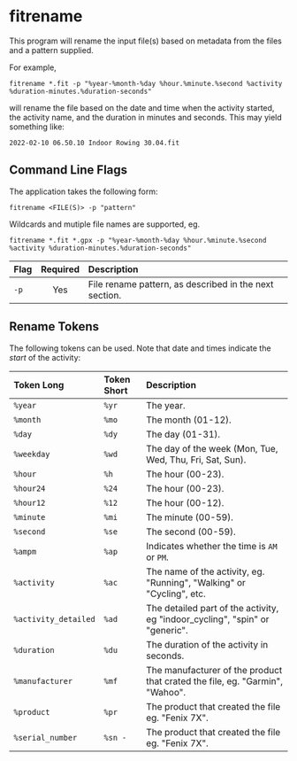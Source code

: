 # fitrename

This program will rename the input file(s) based on metadata from the files and a pattern supplied.

For example,

`fitrename *.fit -p "%year-%month-%day %hour.%minute.%second %activity %duration-minutes.%duration-seconds"`

will rename the file based on the date and time when the activity started, the activity name, and the duration in minutes and seconds. This may yield something like:

`2022-02-10 06.50.10 Indoor Rowing 30.04.fit`

## Command Line Flags

The application takes the following form:

`fitrename <FILE(S)> -p "pattern"`

Wildcards and mutiple file names are supported, eg.

`fitrename *.fit *.gpx -p "%year-%month-%day %hour.%minute.%second %activity %duration-minutes.%duration-seconds"`

|Flag|Required|Description|
|:---|:------:|:----------|
`-p`|Yes|File rename pattern, as described in the next section.

## Rename Tokens

The following tokens can be used. Note that date and times indicate the *start* of the activity:

|Token Long|Token Short|Description|
|:----|:----|:----------|
`%year`|`%yr`|The year.
`%month`|`%mo`|The month (01-12).
`%day`|`%dy`|The day (01-31).
`%weekday`|`%wd`|The day of the week (Mon, Tue, Wed, Thu, Fri, Sat, Sun).
`%hour`|`%h`|The hour (00-23).
`%hour24`|`%24`|The hour (00-23).
`%hour12`|`%12`|The hour (00-12).
`%minute`|`%mi`|The minute (00-59).
`%second`|`%se`|The second (00-59).
`%ampm`|`%ap`|Indicates whether the time is `AM` or `PM`.
`%activity`|`%ac`|The name of the activity, eg. "Running", "Walking" or "Cycling", etc.
`%activity_detailed`|`%ad`|The detailed part of the activity, eg "indoor_cycling", "spin" or "generic".
`%duration`|`%du`|The duration of the activity in seconds.
`%manufacturer`|`%mf`|The manufacturer of the product that crated the file, eg. "Garmin", "Wahoo".
`%product`|`%pr`|The product that created the file eg. "Fenix 7X".
`%serial_number`|`%sn -`|The product that created the file eg. "Fenix 7X".
